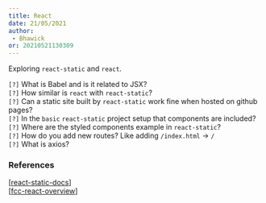 ```yaml
---
title: React
date: 21/05/2021 
author:
 - Bhawick
or: 20210521130309
---
```


Exploring `react-static` and `react`.

`[?]` What is Babel and is it related to JSX?  
`[?]` How similar is `react` with `react-static`?  
`[?]` Can a static site built by `react-static` work fine when hosted on github pages?  
`[?]` In the `basic` `react-static` project setup that components are included?  
`[?]` Where are the styled components example in `react-static`?  
`[?]` How do you add new routes? Like adding `/index.html` -> `/`  
`[?]` What is axios?  

### References

[[react-static-docs](https://github.com/react-static/react-static/tree/master/docs)]  
[[fcc-react-overview](https://www.freecodecamp.org/news/best-react-javascript-tutorial/)]  
